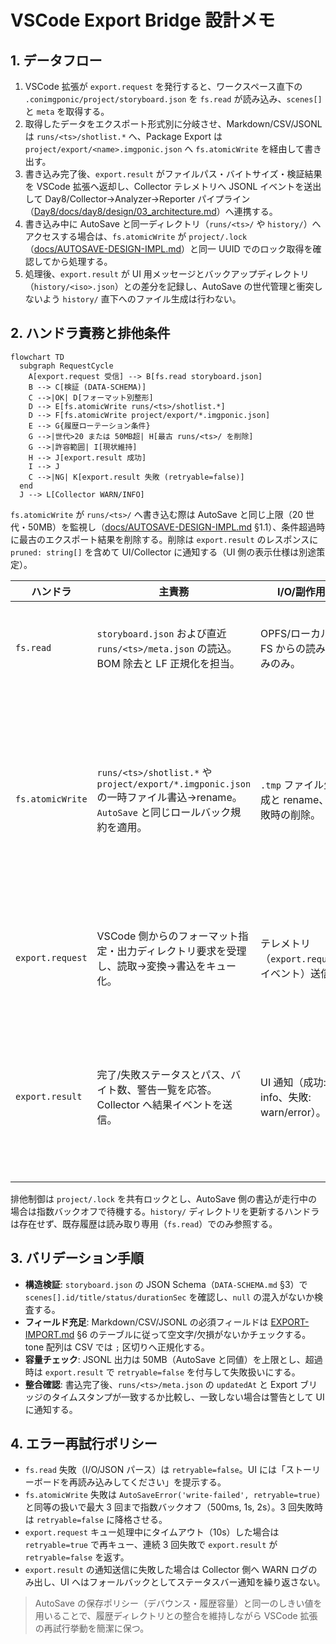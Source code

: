 # VSCode Export Bridge 設計メモ

## 1. データフロー
1. VSCode 拡張が `export.request` を発行すると、ワークスペース直下の `.conimgponic/project/storyboard.json` を `fs.read` が読み込み、`scenes[]` と `meta` を取得する。
2. 取得したデータをエクスポート形式別に分岐させ、Markdown/CSV/JSONL は `runs/<ts>/shotlist.*` へ、Package Export は `project/export/<name>.imgponic.json` へ `fs.atomicWrite` を経由して書き出す。
3. 書き込み完了後、`export.result` がファイルパス・バイトサイズ・検証結果を VSCode 拡張へ返却し、Collector テレメトリへ JSONL イベントを送出して Day8/Collector→Analyzer→Reporter パイプライン（[Day8/docs/day8/design/03_architecture.md](../../../Day8/docs/day8/design/03_architecture.md)）へ連携する。
4. 書き込み中に AutoSave と同一ディレクトリ（`runs/<ts>/` や `history/`）へアクセスする場合は、`fs.atomicWrite` が `project/.lock`（[docs/AUTOSAVE-DESIGN-IMPL.md](../../AUTOSAVE-DESIGN-IMPL.md)）と同一 UUID でのロック取得を確認してから処理する。
5. 処理後、`export.result` が UI 用メッセージとバックアップディレクトリ（`history/<iso>.json`）との差分を記録し、AutoSave の世代管理と衝突しないよう `history/` 直下へのファイル生成は行わない。

## 2. ハンドラ責務と排他条件

```mermaid
flowchart TD
  subgraph RequestCycle
    A[export.request 受信] --> B[fs.read storyboard.json]
    B --> C[検証 (DATA-SCHEMA)]
    C -->|OK| D[フォーマット別整形]
    D --> E[fs.atomicWrite runs/<ts>/shotlist.*]
    D --> F[fs.atomicWrite project/export/*.imgponic.json]
    E --> G{履歴ローテーション条件}
    G -->|世代>20 または 50MB超| H[最古 runs/<ts>/ を削除]
    G -->|許容範囲| I[現状維持]
    H --> J[export.result 成功]
    I --> J
    C -->|NG| K[export.result 失敗 (retryable=false)]
  end
  J --> L[Collector WARN/INFO]
```

`fs.atomicWrite` が `runs/<ts>/` へ書き込む際は AutoSave と同じ上限（20 世代・50MB）を監視し（[docs/AUTOSAVE-DESIGN-IMPL.md](../../AUTOSAVE-DESIGN-IMPL.md) §1.1）、条件超過時に最古のエクスポート結果を削除する。削除は `export.result` のレスポンスに `pruned: string[]` を含めて UI/Collector に通知する（UI 側の表示仕様は別途策定）。

| ハンドラ | 主責務 | I/O/副作用 | 排他・整合条件 |
| --- | --- | --- | --- |
| `fs.read` | `storyboard.json` および直近 `runs/<ts>/meta.json` の読込。BOM 除去と LF 正規化を担当。 | OPFS/ローカル FS からの読み込みのみ。 | 読み込み対象に `history/` が含まれる場合は読み取り専用ロックを要求し、書き込み処理と同時実行しない。|
| `fs.atomicWrite` | `runs/<ts>/shotlist.*` や `project/export/*.imgponic.json` の一時ファイル書込→rename。`AutoSave` と同じロールバック規約を適用。 | `.tmp` ファイル生成と rename、失敗時の削除。 | `project/.lock` を取得した状態でのみ実行。既存 `history/<iso>.json` ディレクトリが存在する場合は書込パスを `runs/<ts>/` 配下に限定し、`history/` には触れない。書込後に 20 世代 / 50MB を超えた場合は最古世代を削除し `pruned` リストを構築。|
| `export.request` | VSCode 側からのフォーマット指定・出力ディレクトリ要求を受理し、読取→変換→書込をキュー化。 | テレメトリ（`export.request` イベント）送信。 | リクエストタイムスタンプ単位で `runs/<ts>/` を確保し、既存 `runs/<ts>/` が進行中の場合はキューで順番待ち。|
| `export.result` | 完了/失敗ステータスとパス、バイト数、警告一覧を応答。Collector へ結果イベントを送信。 | UI 通知（成功: info、失敗: warn/error）。 | `history/` に新規ファイルが追加されていないこと、および AutoSave の `lastSuccessAt` より新しい場合のみ成功扱いにする。世代削除が発生した場合は `pruned` 情報を添えて WARN ログを Collector へ転送。|

排他制御は `project/.lock` を共有ロックとし、AutoSave 側の書込が走行中の場合は指数バックオフで待機する。`history/` ディレクトリを更新するハンドラは存在せず、既存履歴は読み取り専用（`fs.read`）でのみ参照する。

## 3. バリデーション手順
- **構造検証**: `storyboard.json` の JSON Schema（`DATA-SCHEMA.md` §3）で `scenes[].id/title/status/durationSec` を確認し、`null` の混入がないか検査する。
- **フィールド充足**: Markdown/CSV/JSONL の必須フィールドは [EXPORT-IMPORT.md](../../src-1.35_addon/EXPORT-IMPORT.md) §6 のテーブルに従って空文字/欠損がないかチェックする。tone 配列は CSV では `;` 区切りへ正規化する。
- **容量チェック**: JSONL 出力は 50MB（AutoSave と同値）を上限とし、超過時は `export.result` で `retryable=false` を付与して失敗扱いにする。
- **整合確認**: 書込完了後、`runs/<ts>/meta.json` の `updatedAt` と Export ブリッジのタイムスタンプが一致するか比較し、一致しない場合は警告として UI に通知する。

## 4. エラー再試行ポリシー
- `fs.read` 失敗（I/O/JSON パース）は `retryable=false`。UI には「ストーリーボードを再読み込みしてください」を提示する。
- `fs.atomicWrite` 失敗は `AutoSaveError('write-failed', retryable=true)` と同等の扱いで最大 3 回まで指数バックオフ（500ms, 1s, 2s）。3 回失敗時は `retryable=false` に降格させる。
- `export.request` キュー処理中にタイムアウト（10s）した場合は `retryable=true` で再キュー、連続 3 回失敗で `export.result` が `retryable=false` を返す。
- `export.result` の通知送信に失敗した場合は Collector 側へ WARN ログのみ出し、UI へはフォールバックとしてステータスバー通知を繰り返さない。

> AutoSave の保存ポリシー（デバウンス・履歴容量）と同一のしきい値を用いることで、履歴ディレクトリとの整合を維持しながら VSCode 拡張の再試行挙動を簡潔に保つ。
